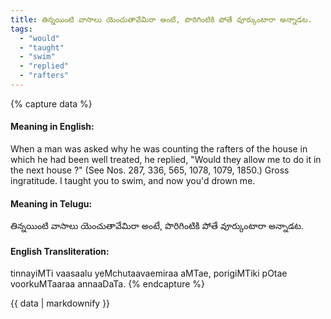 ```yaml
---
title: తిన్నయింటి వాసాలు యెంచుతావేమిరా అంటే, పొరిగింటికి పోతే వూర్కుంటారా అన్నాడట.
tags:
  - "would"
  - "taught"
  - "swim"
  - "replied"
  - "rafters"
---
```


{% capture data %}
#### Meaning in English:
When a man was asked why he was counting the rafters of the house in which he had been well treated, he replied, "Would they allow me to do it in the next house ?"
(See Nos. 287, 336, 565, 1078, 1079, 1850.)
Gross ingratitude.
I taught you to swim, and now you'd drown me.

#### Meaning in Telugu:
తిన్నయింటి వాసాలు యెంచుతావేమిరా అంటే, పొరిగింటికి పోతే వూర్కుంటారా అన్నాడట.

#### English Transliteration:
tinnayiMTi vaasaalu yeMchutaavaemiraa aMTae, porigiMTiki pOtae voorkuMTaaraa annaaDaTa.
{% endcapture %}

{{ data | markdownify }}

